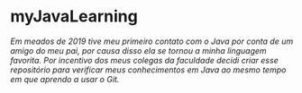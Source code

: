 # myJavaLearning
*Em meados de 2019 tive meu primeiro contato com o Java por conta de um amigo do meu pai, por causa disso ela se tornou a minha linguagem favorita. Por incentivo dos meus colegas da faculdade decidi criar esse repositório para verificar meus conhecimentos em Java ao mesmo tempo em que aprendo a usar o Git.*
